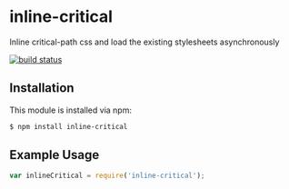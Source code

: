 # inline-critical

Inline critical-path css and load the existing stylesheets asynchronously

[![build status](https://secure.travis-ci.org/bezoerb/inline-critical.png)](http://travis-ci.org/bezoerb/inline-critical)

## Installation

This module is installed via npm:

``` bash
$ npm install inline-critical
```

## Example Usage

``` js
var inlineCritical = require('inline-critical');
```
